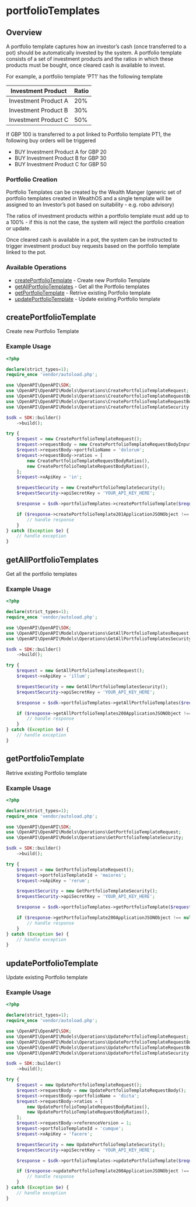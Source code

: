 # portfolioTemplates

## Overview

A portfolio template captures how an investor’s cash (once transferred to a pot) should be automatically invested by the system. A portfolio template consists of a set of investment products and the ratios in which these products must be bought, once cleared cash is available to invest. 

For example, a portfolio template ‘PT1’ has the following template

Investment Product | Ratio
-------------------|-------
Investment Product A | 20%
Investment Product B | 30%
Investment Product C | 50%

If GBP 100 is transferred to a pot linked to Portfolio template PT1, the following buy orders will be triggered

* BUY Investment Product A for GBP 20
* BUY Investment Product B for GBP 30
* BUY Investment Product C for GBP 50

### Portfolio Creation

Portfolio Templates can be created by the Wealth Manger (generic set of portfolio templates created in WealthOS and a single template will be assigned to an Investor’s pot based on suitability - e.g. robo advisory) 

<!-- If a Portfolio template is created by an investor then the request must have `owner : "investor"` and `investor_id` populated with the relevant investor ID.  -->

The ratios of investment products within a portfolio template must add up to a 100% - if this is not the case, the system will reject the portfolio creation or update. 

Once cleared cash is available in a pot, the system can be instructed to trigger investment product buy requests based on the portfolio template linked to the pot. 



### Available Operations

* [createPortfolioTemplate](#createportfoliotemplate) - Create new Portfolio Template
* [getAllPortfolioTemplates](#getallportfoliotemplates) - Get all the Portfolio templates
* [getPortfolioTemplate](#getportfoliotemplate) - Retrive existing Portfolio template
* [updatePortfolioTemplate](#updateportfoliotemplate) - Update existing Portfolio template

## createPortfolioTemplate

Create new Portfolio Template

### Example Usage

```php
<?php

declare(strict_types=1);
require_once 'vendor/autoload.php';

use \OpenAPI\OpenAPI\SDK;
use \OpenAPI\OpenAPI\Models\Operations\CreatePortfolioTemplateRequest;
use \OpenAPI\OpenAPI\Models\Operations\CreatePortfolioTemplateRequestBodyInput;
use \OpenAPI\OpenAPI\Models\Operations\CreatePortfolioTemplateRequestBodyRatios;
use \OpenAPI\OpenAPI\Models\Operations\CreatePortfolioTemplateSecurity;

$sdk = SDK::builder()
    ->build();

try {
    $request = new CreatePortfolioTemplateRequest();
    $request->requestBody = new CreatePortfolioTemplateRequestBodyInput();
    $request->requestBody->portfolioName = 'dolorum';
    $request->requestBody->ratios = [
        new CreatePortfolioTemplateRequestBodyRatios(),
        new CreatePortfolioTemplateRequestBodyRatios(),
    ];
    $request->xApiKey = 'in';

    $requestSecurity = new CreatePortfolioTemplateSecurity();
    $requestSecurity->apiSecretKey = 'YOUR_API_KEY_HERE';

    $response = $sdk->portfolioTemplates->createPortfolioTemplate($request, $requestSecurity);

    if ($response->createPortfolioTemplate201ApplicationJSONObject !== null) {
        // handle response
    }
} catch (Exception $e) {
    // handle exception
}
```

## getAllPortfolioTemplates

Get all the portfolio templates

### Example Usage

```php
<?php

declare(strict_types=1);
require_once 'vendor/autoload.php';

use \OpenAPI\OpenAPI\SDK;
use \OpenAPI\OpenAPI\Models\Operations\GetAllPortfolioTemplatesRequest;
use \OpenAPI\OpenAPI\Models\Operations\GetAllPortfolioTemplatesSecurity;

$sdk = SDK::builder()
    ->build();

try {
    $request = new GetAllPortfolioTemplatesRequest();
    $request->xApiKey = 'illum';

    $requestSecurity = new GetAllPortfolioTemplatesSecurity();
    $requestSecurity->apiSecretKey = 'YOUR_API_KEY_HERE';

    $response = $sdk->portfolioTemplates->getAllPortfolioTemplates($request, $requestSecurity);

    if ($response->getAllPortfolioTemplates200ApplicationJSONObject !== null) {
        // handle response
    }
} catch (Exception $e) {
    // handle exception
}
```

## getPortfolioTemplate

Retrive existing Portfolio template

### Example Usage

```php
<?php

declare(strict_types=1);
require_once 'vendor/autoload.php';

use \OpenAPI\OpenAPI\SDK;
use \OpenAPI\OpenAPI\Models\Operations\GetPortfolioTemplateRequest;
use \OpenAPI\OpenAPI\Models\Operations\GetPortfolioTemplateSecurity;

$sdk = SDK::builder()
    ->build();

try {
    $request = new GetPortfolioTemplateRequest();
    $request->portfolioTemplateId = 'maiores';
    $request->xApiKey = 'rerum';

    $requestSecurity = new GetPortfolioTemplateSecurity();
    $requestSecurity->apiSecretKey = 'YOUR_API_KEY_HERE';

    $response = $sdk->portfolioTemplates->getPortfolioTemplate($request, $requestSecurity);

    if ($response->getPortfolioTemplate200ApplicationJSONObject !== null) {
        // handle response
    }
} catch (Exception $e) {
    // handle exception
}
```

## updatePortfolioTemplate

Update existing Portfolio template

### Example Usage

```php
<?php

declare(strict_types=1);
require_once 'vendor/autoload.php';

use \OpenAPI\OpenAPI\SDK;
use \OpenAPI\OpenAPI\Models\Operations\UpdatePortfolioTemplateRequest;
use \OpenAPI\OpenAPI\Models\Operations\UpdatePortfolioTemplateRequestBody;
use \OpenAPI\OpenAPI\Models\Operations\UpdatePortfolioTemplateRequestBodyRatios;
use \OpenAPI\OpenAPI\Models\Operations\UpdatePortfolioTemplateSecurity;

$sdk = SDK::builder()
    ->build();

try {
    $request = new UpdatePortfolioTemplateRequest();
    $request->requestBody = new UpdatePortfolioTemplateRequestBody();
    $request->requestBody->portfolioName = 'dicta';
    $request->requestBody->ratios = [
        new UpdatePortfolioTemplateRequestBodyRatios(),
        new UpdatePortfolioTemplateRequestBodyRatios(),
    ];
    $request->requestBody->referenceVersion = 1;
    $request->portfolioTemplateId = 'cumque';
    $request->xApiKey = 'facere';

    $requestSecurity = new UpdatePortfolioTemplateSecurity();
    $requestSecurity->apiSecretKey = 'YOUR_API_KEY_HERE';

    $response = $sdk->portfolioTemplates->updatePortfolioTemplate($request, $requestSecurity);

    if ($response->updatePortfolioTemplate200ApplicationJSONObject !== null) {
        // handle response
    }
} catch (Exception $e) {
    // handle exception
}
```
